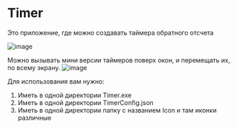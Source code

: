 # Timer

Это приложение, где можно создавать таймера обратного отсчета

![image](https://user-images.githubusercontent.com/85769618/235343266-540579d3-a5de-4bdb-a599-7b4ff39ee3b2.png)


Можно вызывать мини версии таймеров поверх окон, и перемещать их, по всему экрану.
![image](https://user-images.githubusercontent.com/85769618/235343426-1d465c3d-958f-42ee-b693-6e12506f783d.png)

Для использования вам нужно:
1) Иметь в одной директории Timer.exe
2) Иметь в одной директории TimerConfig.json
3) Иметь в одной директории папку с названием Icon и там иконки различные




